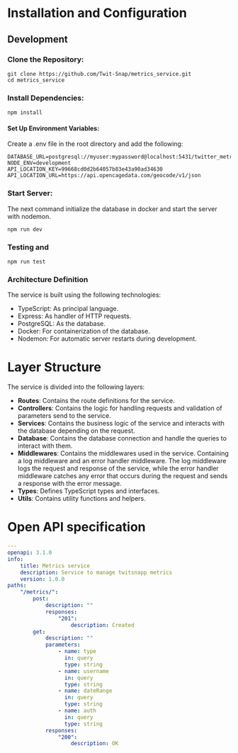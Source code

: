 # Installation and Configuration

## Development 

### Clone the Repository:
```
git clone https://github.com/Twit-Snap/metrics_service.git
cd metrics_service
```
### Install Dependencies:
```
npm install
```
#### Set Up Environment Variables:
Create a .env file in the root directory and add the following:

```
DATABASE_URL=postgresql://myuser:mypassword@localhost:5431/twitter_metrics
NODE_ENV=development
API_LOCATION_KEY=99668cd0d2b64057b83e43a90ad34630
API_LOCATION_URL=https://api.opencagedata.com/geocode/v1/json
```

### Start Server:

The next command initialize the database in docker and start the server with nodemon.
```
npm run dev
```
### Testing and 
```
npm run test
```

### Architecture Definition

The service is built using the following technologies:
- TypeScript: As principal language.  
- Express: As handler of HTTP requests.
- PostgreSQL: As the database.
- Docker: For containerization of the database.
- Nodemon: For automatic server restarts during development.


# Layer Structure

The service is divided into the following layers:

- **Routes**: Contains the route definitions for the service.
- **Controllers**: Contains the logic for handling requests and validation of parameters send to the service.
- **Services**: Contains the business logic of the service and interacts with the database depending on the request.
- **Database**: Contains the database connection and handle the queries to interact with them.
- **Middlewares**: Contains the middlewares used in the service. Containing a log middleware and an error handler middleware. The log middleware logs the request and response of the service, while the error handler middleware catches any error that occurs during the request and sends a response with the error message.
- **Types**: Defines TypeScript types and interfaces.
- **Utils**: Contains utility functions and helpers.


# Open API specification

```yaml
---
openapi: 3.1.0
info:
    title: Metrics service
    description: Service to manage twitsnapp metrics
    version: 1.0.0
paths:
    "/metrics/":
        post:
            description: ""
            responses:
                "201":
                    description: Created
        get:
            description: ""
            parameters:
                - name: type
                  in: query
                  type: string
                - name: username
                  in: query
                  type: string
                - name: dateRange
                  in: query
                  type: string
                - name: auth
                  in: query
                  type: string
            responses:
                "200":
                    description: OK
```
